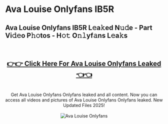# Ava Louise Onlyfans lB5R

<h2>Ava Louise Onlyfans lB5R  L𝚎a𝚔ed N𝚞𝚍e - Part Vi𝚍𝚎o P𝚑𝚘tos - H𝚘𝚝 O𝚗𝚕yf𝚊ns L𝚎a𝚔s</h2>
<br>
<div align="center">
<h2><a href="https://213.232.235.80/live/video.php?q=ava-louise-onlyfans" rel="nofollow">👉👉 Click Here For Ava Louise Onlyfans Leaked 👈👈</a></h2>

<br>
Get Ava Louise Onlyfans Onlyfans leaked and all content. Now you can access all videos and pictures of Ava Louise Onlyfans Onlyfans leaked. New Updated Files 2025!
<br>
<br>
<a href="https://213.232.235.80/live/video.php?q=ava-louise-onlyfans" rel="nofollow" data-target="animated-image.originalLink"><img src="https://i.imgur.com/dJHk4Zq.gif" alt="Ava Louise Onlyfans" style="max-width: 100%; display: inline-block;" data-target="animated-image.originalImage"></a>
</div>
<br>